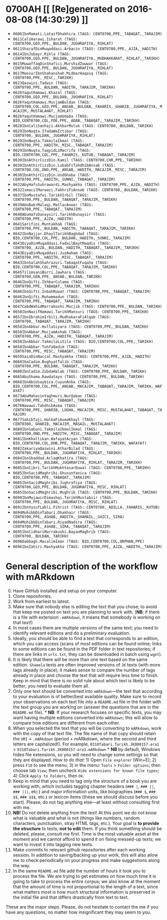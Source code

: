 # 0700AH [[ [Re]generated on 2016-08-08 (14:30:29) ]]

* `0606IbnMamati.LataifDhakhira (TAGS: CENT0700,PPE,_TABAQAT,_TARAJIM)`
* `0611CaliHarawi.Isharat (TAGS: CENT0700,GEO,PPE,_BULDAN,_JUGHRAFIYA,_RIHLAT)`
* `0611SharafDinMuqaddasi.Arbacin (TAGS: CENT0700,PPE,_AJZA,_HADITH)`
* `0614IbnJubayr.Rihla (TAGS: CENT0700,GEO,PPE,_BULDAN,_JUGHRAFIYA,_MUDHAKKARAT,_RIHLAT,_TARIKH)`
* `0615MuwaffaqDinShafici.MurshidZuwwar (TAGS: CENT0700,GEO,PPE,_BULDAN,_JUGHRAFIYA,_RIHLAT)`
* `0617MansurIbnShahanshah.MidmarHaqaiq (TAGS: CENT0700,PPE,_MISC,_TARIKH)`
* `0623Qazwini.Tadwin (TAGS: CENT0700,PPE,_BULDAN,_HADITH,_TARAJIM,_TARIKH)`
* `0626YaqutHamawi.Khazal (TAGS: CENT0700,GEO,PPE,_BULDAN,_JUGHRAFIYA,_RIHLAT)`
* `0626YaqutHamawi.MucjamBuldan (TAGS: CENT0700,COL,GEO,PPE,_ANSAB,_BULDAN,_FAHARIS,_GHARIB,_JUGHRAFIYA,_MACAJIM,_MUSTALAHAT,_RIHLAT)`
* `0626YaqutHamawi.MucjamUdaba (TAGS: BIO,CENT0700,COL,POE,PPE,_ADAB,_TABAQAT,_TARAJIM,_TARIKH)`
* `0628IbnCaliSanhaji.AkhbarMuluk (TAGS: CENT0700,_BULDAN,_TARIKH)`
* `0629IbnNuqta.IfadaWaIctibar (TAGS: CENT0700,_BULDAN,_JUGHRAFIYA,_RIHLAT)`
* `0629IbnNuqta.TakmilaIkmal (TAGS: CENT0700,PPE,_HADITH,_MISC,_TABAQAT,_TARAJIM)`
* `0629IbnNuqta.TaqyidLiMacrifa (TAGS: BIO,CENT0700,COL,PPE,_FAHARIS,_KUTUB,_TABAQAT,_TARAJIM)`
* `0630IbnAthirCizzDin.Kamil (TAGS: CENT0700,CHR,PPE,_TARIKH)`
* `0630IbnAthirCizzDin.LubabFiTahdhibAnsab (TAGS: CENT0700,COL,ONO,PPE,_ANSAB,_HADITH,_MACAJIM,_MISC,_TARAJIM)`
* `0630IbnAthirCizzDin.UsdGhaba (TAGS: CENT0700,PPE,_HADITH,_SUNNI,_TABAQAT,_TARAJIM)`
* `0632AbyHafsSuhrawardi.Mashyakha (TAGS: CENT0700,PPE,_AJZA,_HADITH)`
* `0632IsmacilMarwazi.FakhriFiAnsab (TAGS: CENT0700,_BULDAN,_TARIKH)`
* `0637IbnMustafwi.TarikhIrbil (TAGS: CENT0700,PPE,_BULDAN,_TABAQAT,_TARAJIM,_TARIKH)`
* `0639AbuBakrMalaqi.MatlacAnwar (TAGS: CENT0700,PPE,_TABAQAT,_TARAJIM)`
* `0640AbuHafsDunaysiri.TarikhDunaysir (TAGS: CENT0700,PPE,_AJZA,_HADITH)`
* `0641Sarifini.Muntakhab (TAGS: CENT0700,PPE,_BULDAN,_HADITH,_TABAQAT,_TARAJIM,_TARIKH)`
* `0642IbnNajjar.DhaylTarikhBaghdad (TAGS: BIO,CENT0700,COL,PPE,_BULDAN,_HADITH,_SUNNI,_TARAJIM)`
* `0643DiyaDinMuqaddasi.FadailBaytMaqdis (TAGS: CENT0700,_AJZA,_BULDAN,_HADITH,_TABAQAT,_TARAJIM,_TARIKH)`
* `0643DiyaDinMuqaddasi.JuzAwham (TAGS: CENT0700,PPE,_HADITH,_MISC,_TABAQAT,_TARAJIM)`
* `0643IbnSalahShahrazuri.TabaqatFuqaha (TAGS: BIO,CENT0700,COL,PPE,_TABAQAT,_TARAJIM,_TARIKH)`
* `0645TilimsaniBurri.Jawhara (TAGS: CENT0700,GEN,PPE,_ANSAB,_BULDAN,_TARIKH)`
* `0646IbnQifti.IkhbarCulama (TAGS: CENT0700,PPE,_TABAQAT,_TARAJIM,_TARIKH)`
* `0646IbnQifti.InbahRuwat (TAGS: CENT0700,PPE,_TABAQAT,_TARAJIM)`
* `0646IbnQifti.Muhammadun (TAGS: CENT0700,PPE,_TABAQAT,_TARAJIM,_TARIKH)`
* `0647CabdWahidMarrakushi.Mucjib (TAGS: CENT0700,PPE,_BULDAN,_TARIKH)`
* `0650IbnNazifHamawi.TarikhMansuri (TAGS: CENT0700,PPE,_TARIKH)`
* `0657IbnIbrahimIrbili.MudhakaraFiAlqab (TAGS: CENT0700,_TABAQAT,_TARAJIM,_TARIKH)`
* `0658IbnAbbar.HullaSiyara (TAGS: CENT0700,PPE,_BULDAN,_TARIKH)`
* `0658IbnAbbar.MucjamAshab (TAGS: CENT0700,PPE,_AJZA,_HADITH,_TABAQAT,_TARAJIM)`
* `0658IbnAbbar.TakmilaLiSila (TAGS: BIO,CENT0700,COL,PPE,_TARIKH)`
* `0658IbnAbbar.TuhfaQadim (TAGS: CENT0700,PPE,_MISC,_TABAQAT,_TARAJIM)`
* `0659SainDinNaccal.Mashyakha (TAGS: CENT0700,PPE,_AJZA,_HADITH)`
* `0660IbnCadim.BughyatTalib (TAGS: CENT0700,PPE,_BULDAN,_TABAQAT,_TARAJIM,_TARIKH)`
* `0660IbnCadim.ZubdaHalab (TAGS: CENT0700,PPE,_BULDAN,_TARIKH)`
* `0665AbuShama.Rawdatayn (TAGS: CENT0700,PPE,_BULDAN,_TARIKH)`
* `0668IbnAbiUsaybica.CuyunAnba (TAGS: BIO,CENT0700,COL,PPE,_ANSAB,_MACAJIM,_TABAQAT,_TARAJIM,_TARIKH,_WAFAYAT)`
* `0673AbuMahasinYaghmuri.NurQabas (TAGS: CENT0700,PPE,_MISC,_TABAQAT,_TARAJIM)`
* `0676Nawawi.TahdhibAsma (TAGS: CENT0700,PPE,_GHARIB,_LUGHA,_MACAJIM,_MISC,_MUSTALAHAT,_TABAQAT,_TARAJIM)`
* `0677SahibTaji.HalbaFiAsmaKhayl (TAGS: CENT0300,_GHARIB,_MACAJIM,_MASAIL,_MUSTALAHAT)`
* `0680IbnSabuni.TakmilaIkmalIkmal (TAGS: CENT0700,ONO,PPE,_HADITH,_MISC,_TABAQAT,_TARAJIM)`
* `0681IbnKhallikan.WafayatAcyan (TAGS: BIO,CENT0700,COL,DHB,PPE,_TABAQAT,_TARAJIM,_TARIKH,_WAFAYAT)`
* `0682ZakariyaQazwini.AtharBilad (TAGS: CENT0700,PPE,_BULDAN,_JUGHRAFIYA,_RIHLAT,_TARIKH)`
* `0684IbnShaddad.AclaqKhatira (TAGS: CENT0700,PPE,_BULDAN,_JUGHRAFIYA,_RIHLAT,_TARAJIM,_TARIKH)`
* `0685IbnCibri.TarikhMukhtasarDuwal (TAGS: CENT0700,PPE,_TARIKH)`
* `0685IbnSacidMaghribi.GhusunYanica (TAGS: BIO,CENT0700,PPE,_TABAQAT,_TARAJIM)`
* `0685IbnSacidMaghribi.Jughrafiya (TAGS: CENT0700,GEO,PPE,_BULDAN,_JUGHRAFIYA,_MISC,_RIHLAT)`
* `0685IbnSacidMaghribi.Mughrib (TAGS: CENT0700,PPE,_BULDAN,_TARIKH)`
* `0690IbnMujawirDimashqi.TarikhMustabsir (TAGS: CENT0700,PPE,_BULDAN,_JUGHRAFIYA,_MISC,_RIHLAT)`
* `0691IbnYusufLabli.Fihrist (TAGS: CENT0700,_ADILLA,_FAHARIS,_KUTUB)`
* `0694MuhibbDinTabari.Dhakhair (TAGS: CENT0700,PPE,_ASHAB,_HADITH,_SHAMAIL,_SHICI,_SIRA)`
* `0694MuhibbDinTabari.RiyadNadira (TAGS: CENT0700,PPE,_ASHAB,_SIRA,_TABAQAT,_TARAJIM)`
* `0695IbnCidhariMarrakushi.BayanMaghrib (TAGS: CENT0700,_BULDAN,_TARIKH)`
* `0696Dabbagh.MacalimIman (TAGS: BIO,CENT0700,COL,ORPHAN,PPE)`
* `0696IbnZahiri.Mashyakha (TAGS: CENT0700,PPE,_AJZA,_HADITH,_TARAJIM)`


# General description of the workflow with mARkdown

0. Have GitHub installed and setup on your computer.
1. Clone repositories.
2. Work from earliest to latest.
3. Make sure that nobody else is editing the text that you chose; to avoid that keep me posted on text you are planning to work with. (**NB**: if there is a file with extension `.mARkdown`, it means that somebody is working on that text!)
4. In most cases there are multiple versions of the same text; you need to identify relevant editions and do a preliminary evaluation.
5. Ideally,  you should be able to find a text that corresponds to an edition,  which you can access (scans of most editions can be found online; links to some editions can be found in the PDF folder in text repositories; if there are links in `urls.txt`, they can be downloaded in batch using `wget`). 
6. It is likely that there will be more than one text based on the same edition. `Shamela` texts are often improved versions of `JK` texts (with more tags already in place);  it makes sense to compare the number of tags already in place and choose the text that will require less time to finish. Keep in mind that there is no solid rule about which text is likely to be better; you need to evaluate them all.
7. Only one text should be converted into `mARkdown`—the text that according to your evaluation is of better/best available quality. Make sure to record your observations on each text file into a `README.md` file in the folder with the text group you are working on (answer the questions that are in the `README.md` file).
 		* **NB**: If your research focuses on specific texts, you may want having multiple editions converted into `mARkdown`; this will allow to compare how editions are different from each other.
8. When you selected the text that you will be converting to `mARkdown`, work with the copy of that text file. The file name of that copy should retain the `URI` + `.mARkdown` (period + mARkdown,  where the second and third letters are capitalized!). For example, `0310Tabari.Tarikh.JK000157-ara1` > `0310Tabari.Tarikh.JK000157-ara1.mARkdown`
		* **NB** by default, Windows hides file extensions, so you will need to change some settings so that they are displayed. *How to do that*: 1) Open `File explorer` (Win+E); 2) press `F10` to see the menu; 3) in the menu: `Tools` > `Folder options`; then choose tab `View`; then uncheck `Hide extensions for known file types`; 4) Click `Apply to Folders`, then `Ok`.
9. Keep in mind that you need to tag only the structure of a book you are working with,  which includes tagging chapter headers (`### |`, `### ||`, `### |||`, etc.) and major information units, like biographies (`### $`, `### $$`, `### $$$`, etc.) or lexicon items (these we should discuss before you start). Please, do not tag anything else—at least without consulting first with me.
10. **NB!** Do not delete anything from the text! At this point we do not know what is valuable and what is not (things like numbers, random characters, punctuation, stray HTML tags, etc.). Your goal is **to provide the structure** to texts, **not to edit** them. If you think something should be deleted, please, consult me first. Time is the most valuable asset at the moment and we cannot afford to spend it on fixing messed-up texts; we want to invest it into tagging new texts.
10. Make commits to relevant github repositories after each working session. In addition to saving/backing up your work, this will also allow me to check periodically on your progress and make suggestions along the way.
11. In the same `README.md` file add the number of hours it took you to process the file. We are trying to get estimates on how much time it is going to take to process the entire corpus; we also know at the moment that the amount of time is not proportional to the length of a text, since what matters most is how much structural information is preserved in the initial file and that differs drastically from text to text.

These are the major steps.  Please, do not hesitate to contact the me if you have any questions, no matter how insignificant they may seem to you.


